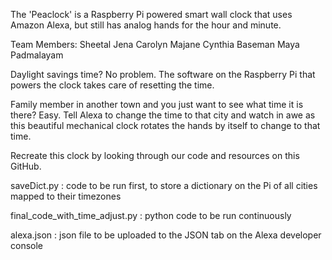 The 'Peaclock' is a Raspberry Pi powered smart wall clock that uses Amazon Alexa, but still has analog hands for the hour and minute.

Team Members: 
Sheetal Jena
Carolyn Majane
Cynthia Baseman
Maya Padmalayam

Daylight savings time? No problem. The software on the Raspberry Pi that powers the clock takes care of resetting the time.

Family member in another town and you just want to see what time it is there? Easy. Tell Alexa to change the time to that city and watch in awe as this beautiful mechanical clock rotates the hands by itself to change to that time.


Recreate this clock by looking through our code and resources on this GitHub.

saveDict.py : code to be run first, to store a dictionary on the Pi of all cities mapped to their timezones

final_code_with_time_adjust.py : python code to be run continuously

alexa.json : json file to be uploaded to the JSON tab on the Alexa developer console
